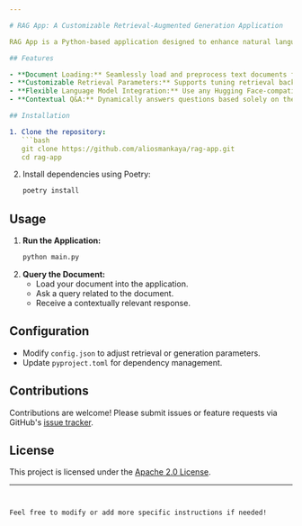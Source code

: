 ```yaml
---

# RAG App: A Customizable Retrieval-Augmented Generation Application

RAG App is a Python-based application designed to enhance natural language understanding by incorporating document retrieval capabilities. It uses Retrieval-Augmented Generation (RAG) to answer queries based on private and previously unseen document collections, enabling accurate and contextual responses.

## Features

- **Document Loading:** Seamlessly load and preprocess text documents for analysis.
- **Customizable Retrieval Parameters:** Supports tuning retrieval backends like FAISS, Milvus, or any compatible vector database.
- **Flexible Language Model Integration:** Use any Hugging Face-compatible language model for query generation.
- **Contextual Q&A:** Dynamically answers questions based solely on the loaded document's content.

## Installation

1. Clone the repository:
   ```bash
   git clone https://github.com/aliosmankaya/rag-app.git
   cd rag-app
   ```
2. Install dependencies using Poetry:
   ```bash
   poetry install
   ```

## Usage

1. **Run the Application:**
   ```bash
   python main.py
   ```
2. **Query the Document:**
   - Load your document into the application.
   - Ask a query related to the document.
   - Receive a contextually relevant response.

## Configuration

- Modify `config.json` to adjust retrieval or generation parameters.
- Update `pyproject.toml` for dependency management.

## Contributions

Contributions are welcome! Please submit issues or feature requests via GitHub's [issue tracker](https://github.com/aliosmankaya/rag-app/issues).

## License

This project is licensed under the [Apache 2.0 License](LICENSE).

---
```


Feel free to modify or add more specific instructions if needed!